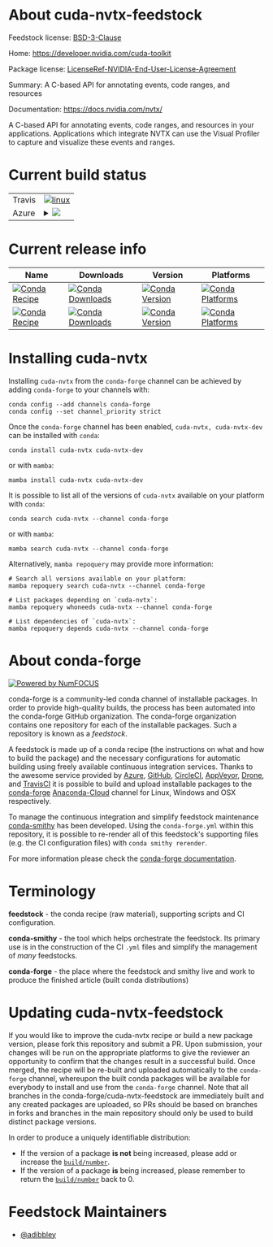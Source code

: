 About cuda-nvtx-feedstock
=========================

Feedstock license: [BSD-3-Clause](https://github.com/conda-forge/cuda-nvtx-feedstock/blob/main/LICENSE.txt)

Home: https://developer.nvidia.com/cuda-toolkit

Package license: [LicenseRef-NVIDIA-End-User-License-Agreement](https://docs.nvidia.com/cuda/eula/index.html)

Summary: A C-based API for annotating events, code ranges, and resources

Documentation: https://docs.nvidia.com/nvtx/

A C-based API for annotating events, code ranges, and resources in your
applications. Applications which integrate NVTX can use the Visual Profiler
to capture and visualize these events and ranges.


Current build status
====================


<table><tr>
    <td>Travis</td>
    <td>
      <a href="https://app.travis-ci.com/conda-forge/cuda-nvtx-feedstock">
        <img alt="linux" src="https://img.shields.io/travis/com/conda-forge/cuda-nvtx-feedstock/main.svg?label=Linux">
      </a>
    </td>
  </tr>
    
  <tr>
    <td>Azure</td>
    <td>
      <details>
        <summary>
          <a href="https://dev.azure.com/conda-forge/feedstock-builds/_build/latest?definitionId=19222&branchName=main">
            <img src="https://dev.azure.com/conda-forge/feedstock-builds/_apis/build/status/cuda-nvtx-feedstock?branchName=main">
          </a>
        </summary>
        <table>
          <thead><tr><th>Variant</th><th>Status</th></tr></thead>
          <tbody><tr>
              <td>linux_64</td>
              <td>
                <a href="https://dev.azure.com/conda-forge/feedstock-builds/_build/latest?definitionId=19222&branchName=main">
                  <img src="https://dev.azure.com/conda-forge/feedstock-builds/_apis/build/status/cuda-nvtx-feedstock?branchName=main&jobName=linux&configuration=linux%20linux_64_" alt="variant">
                </a>
              </td>
            </tr><tr>
              <td>linux_aarch64</td>
              <td>
                <a href="https://dev.azure.com/conda-forge/feedstock-builds/_build/latest?definitionId=19222&branchName=main">
                  <img src="https://dev.azure.com/conda-forge/feedstock-builds/_apis/build/status/cuda-nvtx-feedstock?branchName=main&jobName=linux&configuration=linux%20linux_aarch64_" alt="variant">
                </a>
              </td>
            </tr><tr>
              <td>linux_ppc64le</td>
              <td>
                <a href="https://dev.azure.com/conda-forge/feedstock-builds/_build/latest?definitionId=19222&branchName=main">
                  <img src="https://dev.azure.com/conda-forge/feedstock-builds/_apis/build/status/cuda-nvtx-feedstock?branchName=main&jobName=linux&configuration=linux%20linux_ppc64le_" alt="variant">
                </a>
              </td>
            </tr><tr>
              <td>win_64</td>
              <td>
                <a href="https://dev.azure.com/conda-forge/feedstock-builds/_build/latest?definitionId=19222&branchName=main">
                  <img src="https://dev.azure.com/conda-forge/feedstock-builds/_apis/build/status/cuda-nvtx-feedstock?branchName=main&jobName=win&configuration=win%20win_64_" alt="variant">
                </a>
              </td>
            </tr>
          </tbody>
        </table>
      </details>
    </td>
  </tr>
</table>

Current release info
====================

| Name | Downloads | Version | Platforms |
| --- | --- | --- | --- |
| [![Conda Recipe](https://img.shields.io/badge/recipe-cuda--nvtx-green.svg)](https://anaconda.org/conda-forge/cuda-nvtx) | [![Conda Downloads](https://img.shields.io/conda/dn/conda-forge/cuda-nvtx.svg)](https://anaconda.org/conda-forge/cuda-nvtx) | [![Conda Version](https://img.shields.io/conda/vn/conda-forge/cuda-nvtx.svg)](https://anaconda.org/conda-forge/cuda-nvtx) | [![Conda Platforms](https://img.shields.io/conda/pn/conda-forge/cuda-nvtx.svg)](https://anaconda.org/conda-forge/cuda-nvtx) |
| [![Conda Recipe](https://img.shields.io/badge/recipe-cuda--nvtx--dev-green.svg)](https://anaconda.org/conda-forge/cuda-nvtx-dev) | [![Conda Downloads](https://img.shields.io/conda/dn/conda-forge/cuda-nvtx-dev.svg)](https://anaconda.org/conda-forge/cuda-nvtx-dev) | [![Conda Version](https://img.shields.io/conda/vn/conda-forge/cuda-nvtx-dev.svg)](https://anaconda.org/conda-forge/cuda-nvtx-dev) | [![Conda Platforms](https://img.shields.io/conda/pn/conda-forge/cuda-nvtx-dev.svg)](https://anaconda.org/conda-forge/cuda-nvtx-dev) |

Installing cuda-nvtx
====================

Installing `cuda-nvtx` from the `conda-forge` channel can be achieved by adding `conda-forge` to your channels with:

```
conda config --add channels conda-forge
conda config --set channel_priority strict
```

Once the `conda-forge` channel has been enabled, `cuda-nvtx, cuda-nvtx-dev` can be installed with `conda`:

```
conda install cuda-nvtx cuda-nvtx-dev
```

or with `mamba`:

```
mamba install cuda-nvtx cuda-nvtx-dev
```

It is possible to list all of the versions of `cuda-nvtx` available on your platform with `conda`:

```
conda search cuda-nvtx --channel conda-forge
```

or with `mamba`:

```
mamba search cuda-nvtx --channel conda-forge
```

Alternatively, `mamba repoquery` may provide more information:

```
# Search all versions available on your platform:
mamba repoquery search cuda-nvtx --channel conda-forge

# List packages depending on `cuda-nvtx`:
mamba repoquery whoneeds cuda-nvtx --channel conda-forge

# List dependencies of `cuda-nvtx`:
mamba repoquery depends cuda-nvtx --channel conda-forge
```


About conda-forge
=================

[![Powered by
NumFOCUS](https://img.shields.io/badge/powered%20by-NumFOCUS-orange.svg?style=flat&colorA=E1523D&colorB=007D8A)](https://numfocus.org)

conda-forge is a community-led conda channel of installable packages.
In order to provide high-quality builds, the process has been automated into the
conda-forge GitHub organization. The conda-forge organization contains one repository
for each of the installable packages. Such a repository is known as a *feedstock*.

A feedstock is made up of a conda recipe (the instructions on what and how to build
the package) and the necessary configurations for automatic building using freely
available continuous integration services. Thanks to the awesome service provided by
[Azure](https://azure.microsoft.com/en-us/services/devops/), [GitHub](https://github.com/),
[CircleCI](https://circleci.com/), [AppVeyor](https://www.appveyor.com/),
[Drone](https://cloud.drone.io/welcome), and [TravisCI](https://travis-ci.com/)
it is possible to build and upload installable packages to the
[conda-forge](https://anaconda.org/conda-forge) [Anaconda-Cloud](https://anaconda.org/)
channel for Linux, Windows and OSX respectively.

To manage the continuous integration and simplify feedstock maintenance
[conda-smithy](https://github.com/conda-forge/conda-smithy) has been developed.
Using the ``conda-forge.yml`` within this repository, it is possible to re-render all of
this feedstock's supporting files (e.g. the CI configuration files) with ``conda smithy rerender``.

For more information please check the [conda-forge documentation](https://conda-forge.org/docs/).

Terminology
===========

**feedstock** - the conda recipe (raw material), supporting scripts and CI configuration.

**conda-smithy** - the tool which helps orchestrate the feedstock.
                   Its primary use is in the construction of the CI ``.yml`` files
                   and simplify the management of *many* feedstocks.

**conda-forge** - the place where the feedstock and smithy live and work to
                  produce the finished article (built conda distributions)


Updating cuda-nvtx-feedstock
============================

If you would like to improve the cuda-nvtx recipe or build a new
package version, please fork this repository and submit a PR. Upon submission,
your changes will be run on the appropriate platforms to give the reviewer an
opportunity to confirm that the changes result in a successful build. Once
merged, the recipe will be re-built and uploaded automatically to the
`conda-forge` channel, whereupon the built conda packages will be available for
everybody to install and use from the `conda-forge` channel.
Note that all branches in the conda-forge/cuda-nvtx-feedstock are
immediately built and any created packages are uploaded, so PRs should be based
on branches in forks and branches in the main repository should only be used to
build distinct package versions.

In order to produce a uniquely identifiable distribution:
 * If the version of a package **is not** being increased, please add or increase
   the [``build/number``](https://docs.conda.io/projects/conda-build/en/latest/resources/define-metadata.html#build-number-and-string).
 * If the version of a package **is** being increased, please remember to return
   the [``build/number``](https://docs.conda.io/projects/conda-build/en/latest/resources/define-metadata.html#build-number-and-string)
   back to 0.

Feedstock Maintainers
=====================

* [@adibbley](https://github.com/adibbley/)

